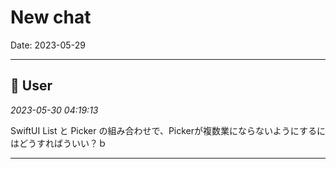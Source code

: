 # New chat

Date: 2023-05-29

---

## 👤 User
*2023-05-30 04:19:13*

SwiftUI List と Picker の組み合わせで、Pickerが複数業にならないようにするにはどうすればういい？ｂ

---
